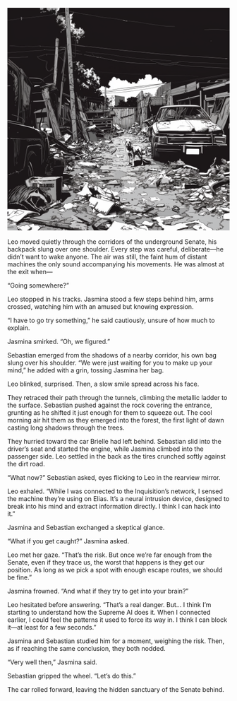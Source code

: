 ![Angelo](/assets/images/angelo.png)


Leo moved quietly through the corridors of the underground Senate, his backpack slung over one shoulder. Every step was careful, deliberate—he didn’t want to wake anyone. The air was still, the faint hum of distant machines the only sound accompanying his movements. He was almost at the exit when—  

“Going somewhere?”  

Leo stopped in his tracks. Jasmina stood a few steps behind him, arms crossed, watching him with an amused but knowing expression.  

“I have to go try something,” he said cautiously, unsure of how much to explain.  

Jasmina smirked. “Oh, we figured.”  

Sebastian emerged from the shadows of a nearby corridor, his own bag slung over his shoulder. “We were just waiting for you to make up your mind,” he added with a grin, tossing Jasmina her bag.  

Leo blinked, surprised. Then, a slow smile spread across his face.  

They retraced their path through the tunnels, climbing the metallic ladder to the surface. Sebastian pushed against the rock covering the entrance, grunting as he shifted it just enough for them to squeeze out. The cool morning air hit them as they emerged into the forest, the first light of dawn casting long shadows through the trees.  

They hurried toward the car Brielle had left behind. Sebastian slid into the driver’s seat and started the engine, while Jasmina climbed into the passenger side. Leo settled in the back as the tires crunched softly against the dirt road.  

“What now?” Sebastian asked, eyes flicking to Leo in the rearview mirror.  

Leo exhaled. “While I was connected to the Inquisition’s network, I sensed the machine they’re using on Elias. It’s a neural intrusion device, designed to break into his mind and extract information directly. I think I can hack into it.”  

Jasmina and Sebastian exchanged a skeptical glance.  

“What if you get caught?” Jasmina asked.  

Leo met her gaze. “That’s the risk. But once we’re far enough from the Senate, even if they trace us, the worst that happens is they get our position. As long as we pick a spot with enough escape routes, we should be fine.”  

Jasmina frowned. “And what if they try to get into your brain?”  

Leo hesitated before answering. “That’s a real danger. But… I think I’m starting to understand how the Supreme AI does it. When I connected earlier, I could feel the patterns it used to force its way in. I think I can block it—at least for a few seconds.”  

Jasmina and Sebastian studied him for a moment, weighing the risk. Then, as if reaching the same conclusion, they both nodded.  

“Very well then,” Jasmina said.  

Sebastian gripped the wheel. “Let’s do this.”  

The car rolled forward, leaving the hidden sanctuary of the Senate behind.
